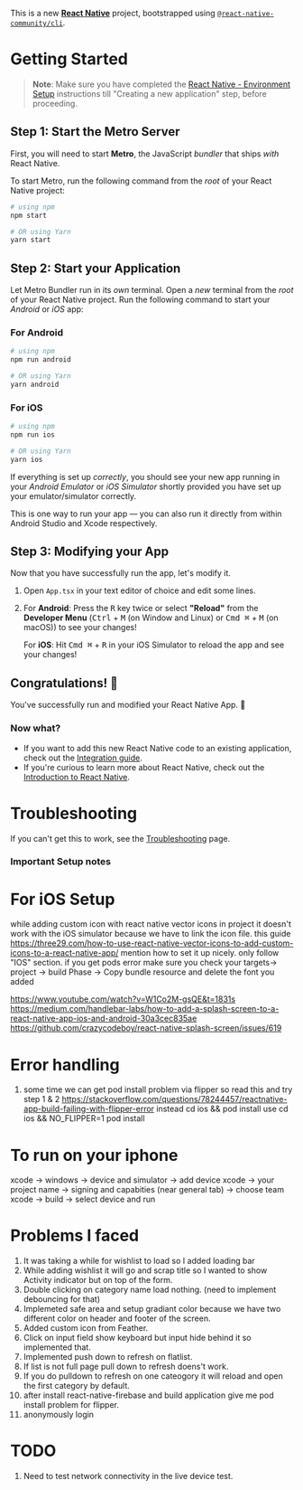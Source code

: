 This is a new [**React Native**](https://reactnative.dev) project, bootstrapped using [`@react-native-community/cli`](https://github.com/react-native-community/cli).

# Getting Started

> **Note**: Make sure you have completed the [React Native - Environment Setup](https://reactnative.dev/docs/environment-setup) instructions till "Creating a new application" step, before proceeding.

## Step 1: Start the Metro Server

First, you will need to start **Metro**, the JavaScript _bundler_ that ships _with_ React Native.

To start Metro, run the following command from the _root_ of your React Native project:

```bash
# using npm
npm start

# OR using Yarn
yarn start
```

## Step 2: Start your Application

Let Metro Bundler run in its _own_ terminal. Open a _new_ terminal from the _root_ of your React Native project. Run the following command to start your _Android_ or _iOS_ app:

### For Android

```bash
# using npm
npm run android

# OR using Yarn
yarn android
```

### For iOS

```bash
# using npm
npm run ios

# OR using Yarn
yarn ios
```

If everything is set up _correctly_, you should see your new app running in your _Android Emulator_ or _iOS Simulator_ shortly provided you have set up your emulator/simulator correctly.

This is one way to run your app — you can also run it directly from within Android Studio and Xcode respectively.

## Step 3: Modifying your App

Now that you have successfully run the app, let's modify it.

1. Open `App.tsx` in your text editor of choice and edit some lines.
2. For **Android**: Press the <kbd>R</kbd> key twice or select **"Reload"** from the **Developer Menu** (<kbd>Ctrl</kbd> + <kbd>M</kbd> (on Window and Linux) or <kbd>Cmd ⌘</kbd> + <kbd>M</kbd> (on macOS)) to see your changes!

   For **iOS**: Hit <kbd>Cmd ⌘</kbd> + <kbd>R</kbd> in your iOS Simulator to reload the app and see your changes!

## Congratulations! :tada:

You've successfully run and modified your React Native App. :partying_face:

### Now what?

- If you want to add this new React Native code to an existing application, check out the [Integration guide](https://reactnative.dev/docs/integration-with-existing-apps).
- If you're curious to learn more about React Native, check out the [Introduction to React Native](https://reactnative.dev/docs/getting-started).

# Troubleshooting

If you can't get this to work, see the [Troubleshooting](https://reactnative.dev/docs/troubleshooting) page.

### Important Setup notes

# For iOS Setup

while adding custom icon with react native vector icons in project it doesn't work with the iOS simulator because we have to link the icon file. this guide https://three29.com/how-to-use-react-native-vector-icons-to-add-custom-icons-to-a-react-native-app/ mention how to set it up nicely. only follow "IOS" section.
if you get pods error make sure you check your targets-> project -> build Phase -> Copy bundle resource and delete the font you added

https://www.youtube.com/watch?v=W1Co2M-gsQE&t=1831s
https://medium.com/handlebar-labs/how-to-add-a-splash-screen-to-a-react-native-app-ios-and-android-30a3cec835ae
https://github.com/crazycodeboy/react-native-splash-screen/issues/619

# Error handling

1. some time we can get pod install problem via flipper so read this and try step 1 & 2 https://stackoverflow.com/questions/78244457/reactnative-app-build-failing-with-flipper-error
   instead cd ios && pod install use cd ios && NO_FLIPPER=1 pod install

# To run on your iphone

xcode -> windows -> device and simulator -> add device
xcode -> your project name -> signing and capabities (near general tab) -> choose team
xcode -> build -> select device and run

# Problems I faced

1. It was taking a while for wishlist to load so I added loading bar
2. While adding wishlist it will go and scrap title so I wanted to show Activity indicator but on top of the form.
3. Double clicking on category name load nothing. (need to implement debouncing for that)
4. Implemeted safe area and setup gradiant color because we have two different color on header and footer of the screen.
5. Added custom icon from Feather.
6. Click on input field show keyboard but input hide behind it so implemented that.
7. Implemented push down to refresh on flatlist.
8. If list is not full page pull down to refresh doens't work.
9. If you do pulldown to refresh on one cateogory it will reload and open the first category by default.
10. after install react-native-firebase and build application give me pod install problem for flipper.
11. anonymously login

# TODO

1. Need to test network connectivity in the live device test.
